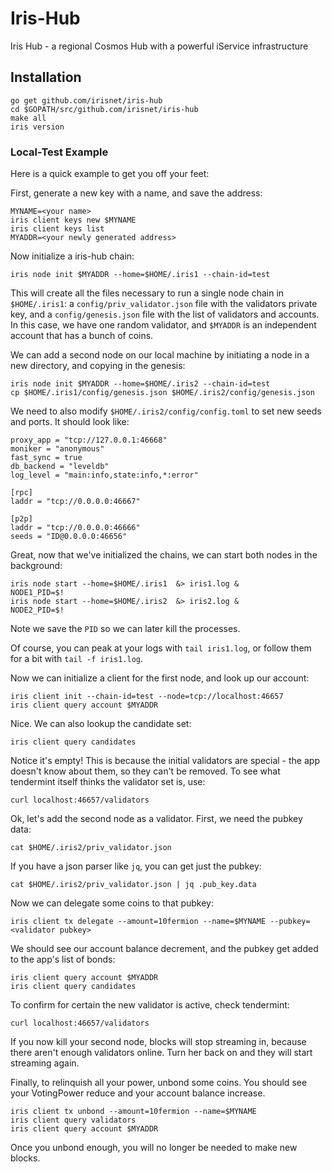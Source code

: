 # Iris-Hub
Iris Hub - a regional Cosmos Hub with a powerful iService infrastructure

## Installation
```
go get github.com/irisnet/iris-hub
cd $GOPATH/src/github.com/irisnet/iris-hub
make all
iris version
```

### Local-Test Example

Here is a quick example to get you off your feet: 

First, generate a new key with a name, and save the address:

```
MYNAME=<your name>
iris client keys new $MYNAME
iris client keys list
MYADDR=<your newly generated address>
```
Now initialize a iris-hub chain:

```
iris node init $MYADDR --home=$HOME/.iris1 --chain-id=test 
```

This will create all the files necessary to run a single node chain in `$HOME/.iris1`:
a `config/priv_validator.json` file with the validators private key, and a `config/genesis.json` file 
with the list of validators and accounts. In this case, we have one random validator,
and `$MYADDR` is an independent account that has a bunch of coins.

We can add a second node on our local machine by initiating a node in a new directory,
and copying in the genesis:


```
iris node init $MYADDR --home=$HOME/.iris2 --chain-id=test
cp $HOME/.iris1/config/genesis.json $HOME/.iris2/config/genesis.json
```

We need to also modify `$HOME/.iris2/config/config.toml` to set new seeds and ports. It should look like:

```
proxy_app = "tcp://127.0.0.1:46668"
moniker = "anonymous"
fast_sync = true
db_backend = "leveldb"
log_level = "main:info,state:info,*:error"

[rpc]
laddr = "tcp://0.0.0.0:46667"

[p2p]
laddr = "tcp://0.0.0.0:46666"
seeds = "ID@0.0.0.0:46656"
```

Great, now that we've initialized the chains, we can start both nodes in the background:

```
iris node start --home=$HOME/.iris1  &> iris1.log &
NODE1_PID=$!
iris node start --home=$HOME/.iris2  &> iris2.log &
NODE2_PID=$!
```

Note we save the `PID` so we can later kill the processes.

Of course, you can peak at your logs with `tail iris1.log`, or follow them 
for a bit with `tail -f iris1.log`.

Now we can initialize a client for the first node, and look up our account:

```
iris client init --chain-id=test --node=tcp://localhost:46657
iris client query account $MYADDR
```

Nice. We can also lookup the candidate set:

```
iris client query candidates
```

Notice it's empty! This is because the initial validators are special - 
the app doesn't know about them, so they can't be removed. To see what
tendermint itself thinks the validator set is, use:

```
curl localhost:46657/validators
```

Ok, let's add the second node as a validator. First, we need the pubkey data:

```
cat $HOME/.iris2/priv_validator.json 
```

If you have a json parser like `jq`, you can get just the pubkey:

```
cat $HOME/.iris2/priv_validator.json | jq .pub_key.data
```

Now we can delegate some coins to that pubkey:

```
iris client tx delegate --amount=10fermion --name=$MYNAME --pubkey=<validator pubkey>
```

We should see our account balance decrement, and the pubkey get added to the app's list of bonds:

```
iris client query account $MYADDR
iris client query candidates
``` 

To confirm for certain the new validator is active, check tendermint:

```
curl localhost:46657/validators
```

If you now kill your second node, blocks will stop streaming in, because there aren't enough validators online.
Turn her back on and they will start streaming again.

Finally, to relinquish all your power, unbond some coins. You should see your
VotingPower reduce and your account balance increase.

```
iris client tx unbond --amount=10fermion --name=$MYNAME
iris client query validators
iris client query account $MYADDR
``` 

Once you unbond enough, you will no longer be needed to make new blocks.
